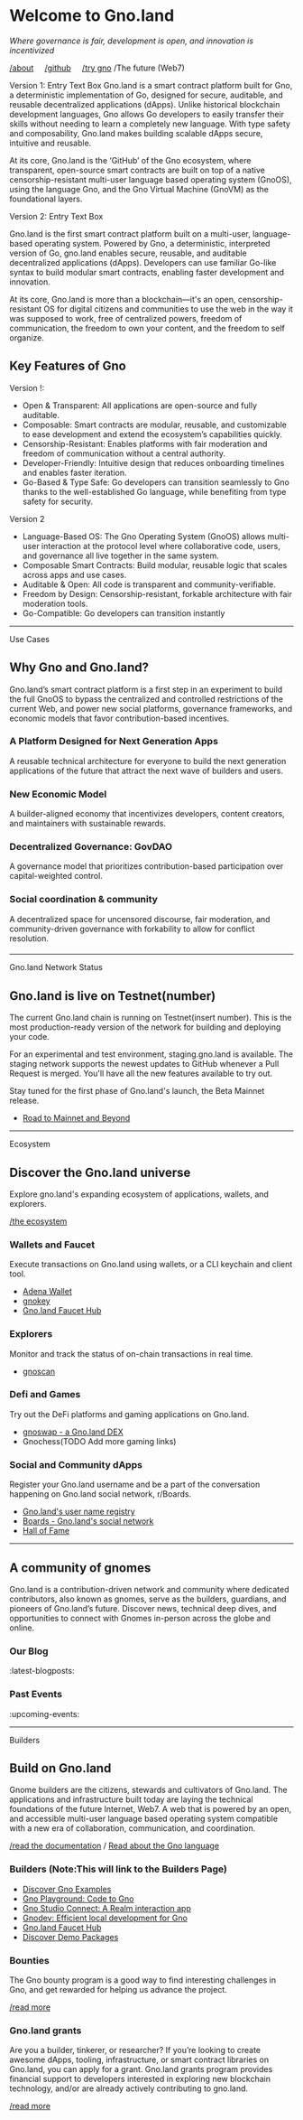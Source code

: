 # Welcome to Gno.land
*Where governance is fair, development is open, and innovation is incentivized*

[/about](/about) &nbsp;&nbsp;&nbsp; [/github](/github) &nbsp;&nbsp;&nbsp; [/try gno](/try-gno) /The future (Web7)


Version 1: Entry Text Box
Gno.land is a smart contract platform built for Gno, a deterministic implementation of Go, designed for secure, auditable, and reusable decentralized applications (dApps). Unlike historical blockchain development languages, Gno allows Go developers to easily transfer their skills without needing to learn a completely new language. With type safety and composability, Gno.land makes building scalable dApps secure, intuitive and reusable.

At its core, Gno.land is the ‘GitHub’ of the Gno ecosystem, where transparent, open-source smart contracts are built on top of a native censorship-resistant multi-user language based operating system (GnoOS), using the language Gno, and the Gno Virtual Machine (GnoVM) as the foundational layers.

Version 2: Entry Text Box

Gno.land is the first smart contract platform built on a multi-user, language-based operating system. Powered by Gno, a deterministic, interpreted version of Go, gno.land enables secure, reusable, and auditable decentralized applications (dApps). Developers can use familiar Go-like syntax to build modular smart contracts, enabling faster development and innovation.

At its core, Gno.land is more than a blockchain—it's an open, censorship-resistant OS for digital citizens and communities to use the web in the way it was supposed to work, free of centralized powers, freedom of communication, the freedom to own your content, and the freedom to self organize. 

## Key Features of Gno

Version !:

- Open & Transparent: All applications are open-source and fully auditable.
- Composable: Smart contracts are modular, reusable, and customizable to ease development and extend the ecosystem’s capabilities quickly.
- Censorship-Resistant: Enables platforms with fair moderation and freedom of communication without a central authority.
- Developer-Friendly: Intuitive design that reduces onboarding timelines and enables faster iteration.
- Go-Based & Type Safe: Go developers can transition seamlessly to Gno thanks to the well-established Go language, while benefiting from type safety for security.


Version 2

- Language-Based OS: The Gno Operating System (GnoOS) allows multi-user interaction at the protocol level where collaborative code, users, and governance all live together in the same system.
- Composable Smart Contracts: Build modular, reusable logic that scales across apps and use cases.
- Auditable & Open: All code is transparent and community-verifiable.
- Freedom by Design: Censorship-resistant, forkable architecture with fair moderation tools.
- Go-Compatible: Go developers can transition instantly 

---

Use Cases

## Why Gno and Gno.land?

Gno.land’s smart contract platform is a first step in an experiment to build the full GnoOS to bypass the centralized and controlled restrictions of the current Web, and power new social platforms, governance frameworks, and economic models that favor contribution-based incentives.

<gno-columns>



### A Platform Designed for Next Generation Apps

A reusable technical architecture for everyone to build the next generation applications of the future that attract the next wave of builders and users.

####


### New Economic Model

A builder-aligned economy that incentivizes developers, content creators, and maintainers with sustainable rewards.


### Decentralized Governance: GovDAO

A governance model that prioritizes contribution-based participation over capital-weighted control.


### Social coordination & community

A decentralized space for uncensored discourse, fair moderation, and community-driven governance with forkability to allow for conflict resolution.


####


</gno-columns>

---
Gno.land Network Status  

## Gno.land is live on Testnet(number)

The current Gno.land chain is running on Testnet(insert number). This is the most production-ready version of the network for building and deploying your code. 

For an experimental and test environment, staging.gno.land is available. The staging network supports the newest updates to GitHub whenever a Pull Request is merged. You'll have all the new features available to try out.  

Stay tuned for the first phase of Gno.land's launch, the Beta Mainnet release.  
- [Road to Mainnet and Beyond](https://gno.land/r/gnoland/blog:p/road-to-mainnet)

---

Ecosystem

## Discover the Gno.land universe

Explore gno.land's expanding ecosystem of applications, wallets, and explorers.

[/the ecosystem ](https://gno.land/ecosystem)


<gno-columns>


### Wallets and Faucet

Execute transactions on Gno.land using wallets, or a CLI keychain and client tool.

- [Adena Wallet](https://www.adena.app/)
- [gnokey](https://docs.gno.land/gno-tooling/cli/gnokey/)
- [Gno.land Faucet Hub](https://faucet.gno.land/)



### Explorers

Monitor and track the status of on-chain transactions in real time. 

- [gnoscan](https://gnoscan.io/)



### Defi and Games

Try out the DeFi platforms and gaming applications on Gno.land. 

- [gnoswap - a Gno.land DEX](http://beta.gnoswap.io/)
- Gnochess(TODO Add more gaming links) 



### Social and Community dApps

Register your Gno.land username and be a part of the conversation happening on Gno.land social network, r/Boards.  

- [Gno.land's user name registry](https://gno.land/r/gnoland/users/v1)
- [Boards - Gno.land's social network](https://gno.land/r/devx000/gnoland/boards2/v1rc1)
- [Hall of Fame](https://gno.land/r/leon/hof) 



</gno-columns>

---

## A community of gnomes

Gno.land is a contribution-driven network and community where dedicated contributors, also known as gnomes, serve as the builders, guardians, and pioneers of Gno.land’s future. Discover news, technical deep dives, and opportunities to connect with Gnomes in-person across the globe and online. 


### Our Blog 

:latest-blogposts:


### Past Events

:upcoming-events:

</gno-columns>

---

Builders

## Build on Gno.land

Gnome builders are the citizens, stewards and cultivators of Gno.land. The applications and infrastructure built today are laying the technical foundations of the future Internet, Web7. A web that is powered by an open, and accessible multi-user language based operating system compatible with a new era of collaboration, communication, and coordination.    

[/read the documentation](docs.gno.land) / [Read about the Gno language](https://gno.land/gnolang)

<gno-columns>

### Builders (Note:This will link to the Builders Page)

- [Discover Gno Examples](https://gno.land/r/docs)
- [Gno Playground: Code to Gno](https://play.gno.land/)
- [Gno Studio Connect: A Realm interaction app](https://gno.studio/connect)
- [Gnodev: Efficient local development for Gno](https://docs.gno.land/gno-tooling/cli/gno-tooling-gnodev)
- [Gno.land Faucet Hub](https://faucet.gno.land/)
- [Discover Demo Packages](https://github.com/gnolang/gno/tree/master/examples)

### Bounties

The Gno bounty program is a good way to find interesting challenges in Gno, and get rewarded for helping us advance the project. 

[/read more](https://github.com/gnolang/bounties)

### Gno.land grants

Are you a builder, tinkerer, or researcher? If you’re looking to create awesome dApps, tooling, infrastructure, or smart contract libraries on Gno.land, you can apply for a grant. Gno.land grants program provides financial support to developers interested in exploring new blockchain technology, and/or are already actively contributing to gno.land.

[/read more](https://github.com/gnolang/grants)
